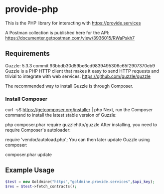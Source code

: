 # provide-php
This is the PHP library for interacting with https://provide.services

A Postman collection is published here for the API:
https://documenter.getpostman.com/view/3936015/RWaPskh7

## Requirements

Guzzle: 5.3.3   commit 93bbdb30d59be6cd9839495306c65f2907370eb9
Guzzle is a PHP HTTP client that makes it easy to send HTTP requests and trivial to integrate with web services.
https://github.com/guzzle/guzzle


The recommended way to install Guzzle is through Composer.

### Install Composer
curl -sS https://getcomposer.org/installer | php
Next, run the Composer command to install the latest stable version of Guzzle:

php composer.phar require guzzlehttp/guzzle
After installing, you need to require Composer's autoloader:

require 'vendor/autoload.php';
You can then later update Guzzle using composer:

composer.phar update

## Example Usage
```php
$test = new Goldmine("https","goldmine.provide.services",$api_key);
$res = $test->fetch_contracts();
```
